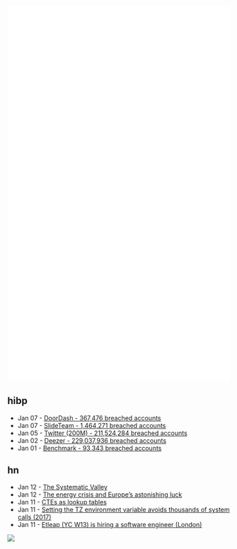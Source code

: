 ![Metrics](https://raw.githubusercontent.com/phixion/phixion/master/metrics.svg)

## hibp

<!--
for https://github.com/phixion/phixion/blob/main/.github/workflows/feeds.yml
-->
<!--START_SECTION:haveibeenpwnd-->
- Jan 07 - [DoorDash - 367,476 breached accounts](https://haveibeenpwned.com/PwnedWebsites#DoorDash)
- Jan 07 - [SlideTeam - 1,464,271 breached accounts](https://haveibeenpwned.com/PwnedWebsites#SlideTeam)
- Jan 05 - [Twitter (200M) - 211,524,284 breached accounts](https://haveibeenpwned.com/PwnedWebsites#Twitter200M)
- Jan 02 - [Deezer - 229,037,936 breached accounts](https://haveibeenpwned.com/PwnedWebsites#Deezer)
- Jan 01 - [Benchmark - 93,343 breached accounts](https://haveibeenpwned.com/PwnedWebsites#Benchmark)
<!--END_SECTION:haveibeenpwnd-->

## hn

<!--
for https://github.com/phixion/phixion/blob/main/.github/workflows/feeds.yml
-->
<!--START_SECTION:hn-->
- Jan 12 - [The Systematic Valley](https://philosophyinhell.substack.com/p/the-systematic-valley)
- Jan 12 - [The energy crisis and Europe’s astonishing luck](https://www.economist.com/finance-and-economics/2023/01/11/the-energy-crisis-and-europes-astonishing-luck)
- Jan 11 - [CTEs as lookup tables](https://misfra.me/2023/ctes-as-lookup-tables/)
- Jan 11 - [Setting the TZ environment variable avoids thousands of system calls (2017)](https://blog.packagecloud.io/set-environment-variable-save-thousands-of-system-calls/)
- Jan 11 - [Etleap (YC W13) is hiring a software engineer (London)](https://etleap.com/careers/software-engineer/)
<!--END_SECTION:hn-->

<!--
for https://yhype.me
-->
![](https://hit.yhype.me/github/profile?user_id=13013670)
